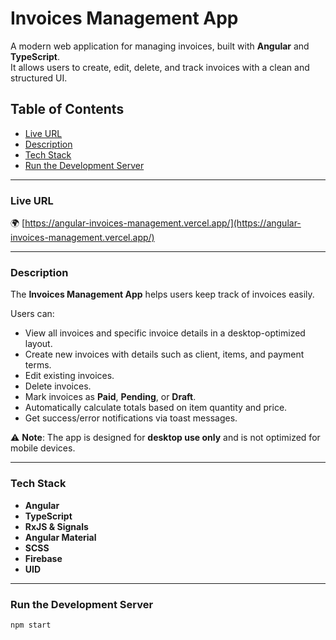 # Invoices Management App

A modern web application for managing invoices, built with **Angular** and **TypeScript**.  
It allows users to create, edit, delete, and track invoices with a clean and structured UI.

## Table of Contents

- [Live URL](#live-url)
- [Description](#description)
- [Tech Stack](#tech-stack)
- [Run the Development Server](#run-the-development-server)


---

### Live URL

🌍 [https://angular-invoices-management.vercel.app/](https://angular-invoices-management.vercel.app/)

---

### Description

The **Invoices Management App** helps users keep track of invoices easily.  

Users can:

- View all invoices and specific invoice details in a desktop-optimized layout.
- Create new invoices with details such as client, items, and payment terms.
- Edit existing invoices.
- Delete invoices.
- Mark invoices as **Paid**, **Pending**, or **Draft**.
- Automatically calculate totals based on item quantity and price.
- Get success/error notifications via toast messages.

⚠️ **Note**: The app is designed for **desktop use only** and is not optimized for mobile devices.

---

### Tech Stack

- **Angular**
- **TypeScript**
- **RxJS & Signals**
- **Angular Material**
- **SCSS**
- **Firebase**
- **UID**

---

### Run the Development Server

```bash
npm start
